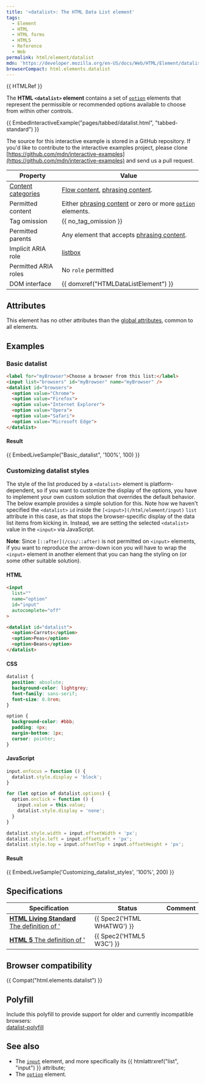 ```yaml
---
title: '<datalist>: The HTML Data List element'
tags:
  - Element
  - HTML
  - HTML forms
  - HTML5
  - Reference
  - Web
permalink: html/element/datalist
mdn: 'https://developer.mozilla.org/en-US/docs/Web/HTML/Element/datalist'
browserCompact: html.elements.datalist
---
```

{{ HTMLRef }}

The **HTML `<datalist>` element** contains a set of [`option`](/html/element/option/) elements that represent the permissible or recommended options available to choose from within other controls.

{{ EmbedInteractiveExample("pages/tabbed/datalist.html", "tabbed-standard") }}

The source for this interactive example is stored in a GitHub repository. If you'd like to contribute to the interactive examples project, please clone [https://github.com/mdn/interactive-examples](https://github.com/mdn/interactive-examples) and send us a pull request.

| Property | Value |
| --- | --- |
| [Content categories](/html/content_categories) | [Flow content](/html/content_categories#flow_content), [phrasing content](/html/content_categories#phrasing_content). |
| Permitted content | Either [phrasing content](/html/content_categories#phrasing_content) or zero or more [`option`](/html/element/option/) elements. |
| Tag omission | {{ no_tag_omission }} |
| Permitted parents | Any element that accepts [phrasing content](/html/content_categories#phrasing_content). |
| Implicit ARIA role | [listbox](/accessibility/aria/roles/listbox_role) |
| Permitted ARIA roles | No `role` permitted |
| DOM interface | {{ domxref("HTMLDataListElement") }} |

## Attributes

This element has no other attributes than the [global attributes](/en-US/docs/HTML/Global_attributes), common to all elements.

## Examples

### Basic datalist

```html
<label for="myBrowser">Choose a browser from this list:</label>
<input list="browsers" id="myBrowser" name="myBrowser" />
<datalist id="browsers">
  <option value="Chrome">
  <option value="Firefox">
  <option value="Internet Explorer">
  <option value="Opera">
  <option value="Safari">
  <option value="Microsoft Edge">
</datalist>

```

#### Result

{{ EmbedLiveSample("Basic_datalist", '100%', 100) }}

### Customizing datalist styles

The style of the list produced by a `<datalist>` element is platform-dependent, so if you want to customize the display of the options, you have to implement your own custom solution that overrides the default behavior. The below example provides a simple solution for this. Note how we haven't specified the `<datalist>` `id` inside the `[<input>](/html/element/input)` `list` attribute in this case, as that stops the browser-specific display of the data list items from kicking in. Instead, we are setting the selected `<datalist>` value in the `<input>` via JavaScript.

**Note**: Since `[::after](/css/::after)` is not permitted on `<input>` elements, if you want to reproduce the arrow-down icon you will have to wrap the `<input>` element in another element that you can hang the styling on (or some other suitable solution).

#### HTML

```html
<input
  list=""
  name="option"
  id="input"
  autocomplete="off"
>

<datalist id="datalist">
  <option>Carrots</option>
  <option>Peas</option>
  <option>Beans</option>
</datalist>
```

#### CSS

```css
datalist {
  position: absolute;
  background-color: lightgrey;
  font-family: sans-serif;
  font-size: 0.8rem;
}

option {
  background-color: #bbb;
  padding: 4px;
  margin-bottom: 1px;
  cursor: pointer;
}

```

#### JavaScript

```js
input.onfocus = function () {
  datalist.style.display = 'block';
}

for (let option of datalist.options) {
  option.onclick = function () {
    input.value = this.value;
    datalist.style.display = 'none';
  }
}

datalist.style.width = input.offsetWidth + 'px';
datalist.style.left = input.offsetLeft + 'px';
datalist.style.top = input.offsetTop + input.offsetHeight + 'px';
```

#### Result

{{ EmbedLiveSample('Customizing_datalist_styles', '100%', 200) }}

## Specifications

| Specification | Status | Comment |
| --- | --- | --- |
| [**HTML Living Standard** The definition of '<datalist>' in that specification](https://html.spec.whatwg.org/multipage/forms.html#the-datalist-element) | {{ Spec2('HTML WHATWG') }} |  |
| [**HTML 5** The definition of '<datalist>' in that specification](https://www.w3.org/TR/html52/sec-forms.html#the-datalist-element) | {{ Spec2('HTML5 W3C') }} |  |

## Browser compatibility

{{ Compat("html.elements.datalist") }}

## Polyfill

Include this polyfill to provide support for older and currently incompatible browsers:  
[datalist-polyfill](https://github.com/mfranzke/datalist-polyfill)

## See also

-   The [`input`](/html/element/input/) element, and more specifically its {{ htmlattrxref("list", "input") }} attribute;
-   The [`option`](/html/element/option/) element.